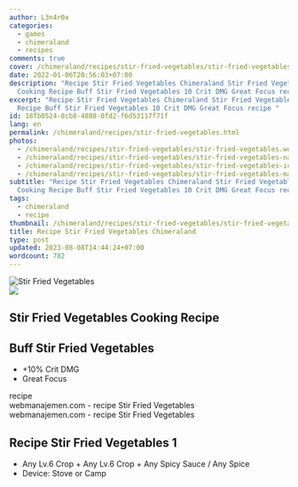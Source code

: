 ```yaml
---
author: L3n4r0x
categories:
  - games
  - chimeraland
  - recipes
comments: true
cover: /chimeraland/recipes/stir-fried-vegetables/stir-fried-vegetables.webp
date: 2022-01-06T20:56:03+07:00
description: "Recipe Stir Fried Vegetables Chimeraland Stir Fried Vegetables
  Cooking Recipe Buff Stir Fried Vegetables 10 Crit DMG Great Focus recipe "
excerpt: "Recipe Stir Fried Vegetables Chimeraland Stir Fried Vegetables Cooking
  Recipe Buff Stir Fried Vegetables 10 Crit DMG Great Focus recipe "
id: 18fb0524-8cb8-4888-8fd2-f6d53117f71f
lang: en
permalink: /chimeraland/recipes/stir-fried-vegetables.html
photos:
  - /chimeraland/recipes/stir-fried-vegetables/stir-fried-vegetables.webp
  - /chimeraland/recipes/stir-fried-vegetables/stir-fried-vegetables-name.webp
  - /chimeraland/recipes/stir-fried-vegetables/stir-fried-vegetables-icon.webp
  - /chimeraland/recipes/stir-fried-vegetables/stir-fried-vegetables-material.webp
subtitle: "Recipe Stir Fried Vegetables Chimeraland Stir Fried Vegetables
  Cooking Recipe Buff Stir Fried Vegetables 10 Crit DMG Great Focus recipe "
tags:
  - chimeraland
  - recipe
thumbnail: /chimeraland/recipes/stir-fried-vegetables/stir-fried-vegetables.webp
title: Recipe Stir Fried Vegetables Chimeraland
type: post
updated: 2023-08-08T14:44:24+07:00
wordcount: 782
---
```


<link
  rel="stylesheet"
  href="https://rawcdn.githack.com/dimaslanjaka/Web-Manajemen/870a349/css/bootstrap-5-3-0-alpha3-wrapper.css"
/>
<section id="bootstrap-wrapper">
  <div data-bs-theme="dark">
    <div class="card mb-2">
      <div class="card-body">
        <div class="row g-0">
          <div class="col-sm-4 position-relative mb-2">
            <img
              src="https://www.webmanajemen.com/chimeraland/recipes/stir-fried-vegetables/stir-fried-vegetables-material.webp"
              class="card-img fit-cover w-100 h-100"
              alt="Stir Fried Vegetables"
              data-fancybox="true"
            />
          </div>
          <div class="col-sm-8 mb-2">
            <div class="card-body">
              <div class="d-flex flex-row align-items-center mb-3">
                <img
                  class="d-inline-block me-2"
                  src="https://www.webmanajemen.com/chimeraland/recipes/stir-fried-vegetables/stir-fried-vegetables-icon.webp"
                  width="auto"
                  height="auto"
                  style="vertical-align: middle"
                />
                <h2 class="fs-5">Stir Fried Vegetables Cooking Recipe</h2>
              </div>
              <h2 class="card-title fs-5">Buff Stir Fried Vegetables</h2>
              <div class="card-text">
                <ul>
                  <li>+10% Crit DMG</li>
                  <li>Great Focus</li>
                </ul>
              </div>
              <span class="badge rounded-pill">recipe</span>
            </div>
            <div class="card-footer text-end text-muted mt-auto">
              webmanajemen.com - recipe Stir Fried Vegetables
            </div>
          </div>
        </div>
      </div>
      <div class="card-footer text-end text-muted">
        webmanajemen.com - recipe Stir Fried Vegetables
      </div>
    </div>
    <div class="row mb-2">
      <div class="col-12 col-lg-6 recipe-item mb-2">
        <div class="card">
          <div class="card-body">
            <h2 class="card-title fs-5">Recipe Stir Fried Vegetables 1</h2>
            <div class="card-text">
              <ul>
                <li>
                  Any Lv.6 Crop<span> + </span>Any Lv.6 Crop<span> + </span>Any
                  Spicy Sauce<span> / </span>Any Spice
                </li>
                <li>Device: Stove or Camp</li>
              </ul>
            </div>
          </div>
        </div>
      </div>
    </div>
  </div>
</section>